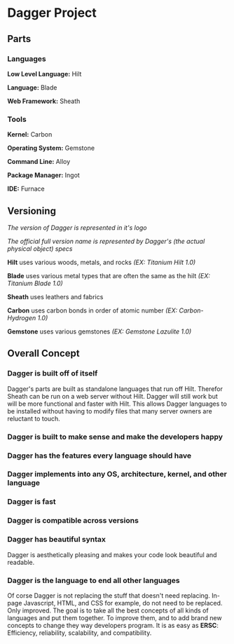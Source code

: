 # Dagger Project

## Parts

### Languages

**Low Level Language:** Hilt

**Language:** Blade

**Web Framework:** Sheath

### Tools

**Kernel:** Carbon

**Operating System:** Gemstone

**Command Line:** Alloy

**Package Manager:** Ingot

**IDE:** Furnace

## Versioning

*The version of Dagger is represented in it's logo*

*The official full version name is represented by Dagger's (the actual physical object) specs*

**Hilt** uses various woods, metals, and rocks *(EX: Titanium Hilt 1.0)*

**Blade** uses various metal types that are often the same as the hilt *(EX: Titanium Blade 1.0)*

**Sheath** uses leathers and fabrics

**Carbon** uses carbon bonds in order of atomic number *(EX: Carbon-Hydrogen 1.0)*

**Gemstone** uses various gemstones *(EX: Gemstone Lazulite 1.0)*

## Overall Concept

### Dagger is built off of itself

Dagger's parts are built as standalone languages that run off Hilt. Therefor Sheath can be run on a web server without Hilt. Dagger will still work but will be more functional and faster with Hilt. This allows Dagger languages to be installed without having to modify files that many server owners are reluctant to touch.

### Dagger is built to make sense and make the developers happy
### Dagger has the features every language should have
### Dagger implements into any OS, architecture, kernel, and other language 
### Dagger is fast
### Dagger is compatible across versions
### Dagger has beautiful syntax
Dagger is aesthetically pleasing and makes your code look beautiful and readable.
### Dagger is the language to end all other languages
Of corse Dagger is not replacing the stuff that doesn't need replacing. In-page Javascript, HTML, and CSS for example, do not need to be replaced. Only improved. The goal is to take all the best concepts of all kinds of languages and put them together. To improve them, and to add brand new concepts to change they way developers program.  It is as easy as **ERSC**: Efficiency, reliability, scalability, and compatibility.